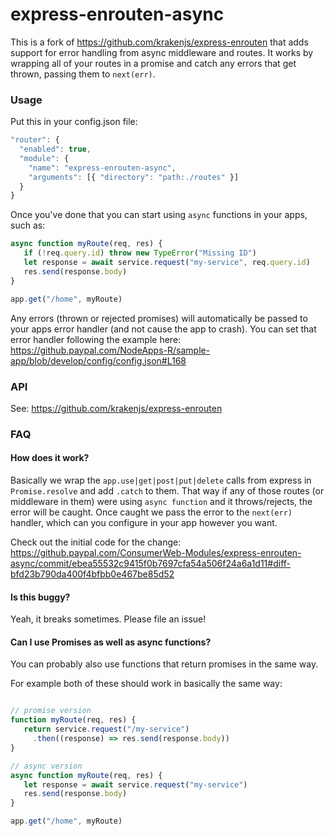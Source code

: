 # express-enrouten-async

This is a fork of https://github.com/krakenjs/express-enrouten that adds support for error handling from async middleware and routes. It works by wrapping all of your routes in a promise and catch any errors that get thrown, passing them to `next(err)`.


### Usage

Put this in your config.json file:

```js
"router": {
  "enabled": true,
  "module": {
    "name": "express-enrouten-async",
    "arguments": [{ "directory": "path:./routes" }]
  }
}
```

Once you've done that you can start using `async` functions in your apps, such as:

```js
async function myRoute(req, res) {
   if (!req.query.id) throw new TypeError("Missing ID")
   let response = await service.request("my-service", req.query.id)
   res.send(response.body)
}

app.get("/home", myRoute)
```

Any errors (thrown or rejected promises) will automatically be passed to your apps error handler (and not cause the app to crash). You can set that error handler following the example here:
https://github.paypal.com/NodeApps-R/sample-app/blob/develop/config/config.json#L168


### API

See: https://github.com/krakenjs/express-enrouten

### FAQ


#### How does it work?

Basically we wrap the `app.use|get|post|put|delete` calls from express in `Promise.resolve` and add `.catch` to them. That way if any of those routes (or middleware in them) were using `async function` and it throws/rejects, the error will be caught. Once caught we pass the error to the `next(err)` handler, which can you configure in your app however you want.

Check out the initial code for the change: https://github.paypal.com/ConsumerWeb-Modules/express-enrouten-async/commit/ebea55532c9415f0b7697cfa54a506f24a6a1d11#diff-bfd23b790da400f4bfbb0e467be85d52

#### Is this buggy?

Yeah, it breaks sometimes. Please file an issue!

#### Can I use Promises as well as async functions?

You can probably also use functions that return promises in the same way.

For example both of these should work in basically the same way:

```js

// promise version
function myRoute(req, res) {
   return service.request("/my-service")
     .then((response) => res.send(response.body))
}

// async version
async function myRoute(req, res) {
   let response = await service.request("my-service")
   res.send(response.body)
}

app.get("/home", myRoute)
```

